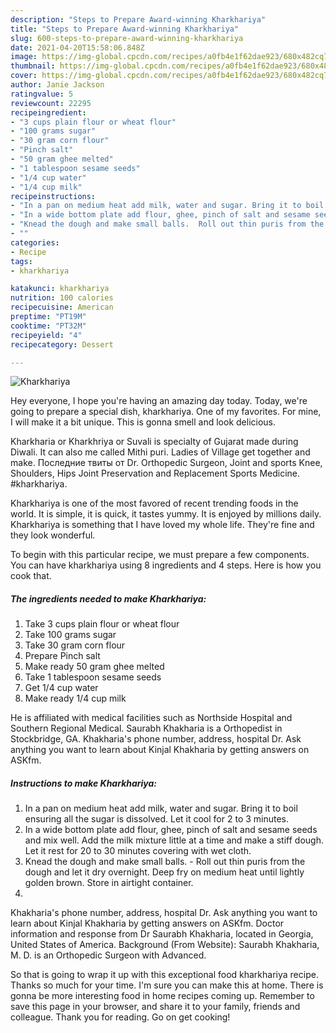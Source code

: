 ```yaml
---
description: "Steps to Prepare Award-winning Kharkhariya"
title: "Steps to Prepare Award-winning Kharkhariya"
slug: 600-steps-to-prepare-award-winning-kharkhariya
date: 2021-04-20T15:58:06.848Z
image: https://img-global.cpcdn.com/recipes/a0fb4e1f62dae923/680x482cq70/kharkhariya-recipe-main-photo.jpg
thumbnail: https://img-global.cpcdn.com/recipes/a0fb4e1f62dae923/680x482cq70/kharkhariya-recipe-main-photo.jpg
cover: https://img-global.cpcdn.com/recipes/a0fb4e1f62dae923/680x482cq70/kharkhariya-recipe-main-photo.jpg
author: Janie Jackson
ratingvalue: 5
reviewcount: 22295
recipeingredient:
- "3 cups plain flour or wheat flour"
- "100 grams sugar"
- "30 gram corn flour"
- "Pinch salt"
- "50 gram ghee melted"
- "1 tablespoon sesame seeds"
- "1/4 cup water"
- "1/4 cup milk"
recipeinstructions:
- "In a pan on medium heat add milk, water and sugar. Bring it to boil ensuring all the sugar is dissolved. Let it cool for 2 to 3 minutes."
- "In a wide bottom plate add flour, ghee, pinch of salt and sesame seeds and mix well. Add the milk mixture little at a time and make a stiff dough. Let it rest for 20 to 30 minutes covering with wet cloth."
- "Knead the dough and make small balls.  Roll out thin puris from the dough and let it dry overnight. Deep fry on medium heat until lightly golden brown. Store in airtight container."
- ""
categories:
- Recipe
tags:
- kharkhariya

katakunci: kharkhariya 
nutrition: 100 calories
recipecuisine: American
preptime: "PT19M"
cooktime: "PT32M"
recipeyield: "4"
recipecategory: Dessert

---
```



![Kharkhariya](https://img-global.cpcdn.com/recipes/a0fb4e1f62dae923/680x482cq70/kharkhariya-recipe-main-photo.jpg)

Hey everyone, I hope you're having an amazing day today. Today, we're going to prepare a special dish, kharkhariya. One of my favorites. For mine, I will make it a bit unique. This is gonna smell and look delicious.

Kharkharia or Kharkhriya or Suvali is specialty of Gujarat made during Diwali. It can also me called Mithi puri. Ladies of Village get together and make. Последние твиты от Dr. Orthopedic Surgeon, Joint and sports Knee, Shoulders, Hips Joint Preservation and Replacement Sports Medicine. #kharkhariya.

Kharkhariya is one of the most favored of recent trending foods in the world. It is simple, it is quick, it tastes yummy. It is enjoyed by millions daily. Kharkhariya is something that I have loved my whole life. They're fine and they look wonderful.


To begin with this particular recipe, we must prepare a few components. You can have kharkhariya using 8 ingredients and 4 steps. Here is how you cook that.

<!--inarticleads1-->

##### The ingredients needed to make Kharkhariya:

1. Take 3 cups plain flour or wheat flour
1. Take 100 grams sugar
1. Take 30 gram corn flour
1. Prepare Pinch salt
1. Make ready 50 gram ghee melted
1. Take 1 tablespoon sesame seeds
1. Get 1/4 cup water
1. Make ready 1/4 cup milk


He is affiliated with medical facilities such as Northside Hospital and Southern Regional Medical. Saurabh Khakharia is a Orthopedist in Stockbridge, GA. Khakharia&#39;s phone number, address, hospital Dr. Ask anything you want to learn about Kinjal Khakharia by getting answers on ASKfm. 

<!--inarticleads2-->

##### Instructions to make Kharkhariya:

1. In a pan on medium heat add milk, water and sugar. Bring it to boil ensuring all the sugar is dissolved. Let it cool for 2 to 3 minutes.
1. In a wide bottom plate add flour, ghee, pinch of salt and sesame seeds and mix well. Add the milk mixture little at a time and make a stiff dough. Let it rest for 20 to 30 minutes covering with wet cloth.
1. Knead the dough and make small balls.  - Roll out thin puris from the dough and let it dry overnight. Deep fry on medium heat until lightly golden brown. Store in airtight container.
1. 


Khakharia&#39;s phone number, address, hospital Dr. Ask anything you want to learn about Kinjal Khakharia by getting answers on ASKfm. Doctor information and response from Dr Saurabh Khakharia, located in Georgia, United States of America. Background (From Website): Saurabh Khakharia, M. D. is an Orthopedic Surgeon with Advanced. 

So that is going to wrap it up with this exceptional food kharkhariya recipe. Thanks so much for your time. I'm sure you can make this at home. There is gonna be more interesting food in home recipes coming up. Remember to save this page in your browser, and share it to your family, friends and colleague. Thank you for reading. Go on get cooking!
